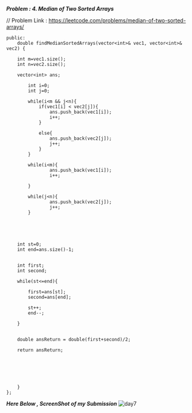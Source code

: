 
***Problem : 4. Median of Two Sorted Arrays***

// Problem Link : https://leetcode.com/problems/median-of-two-sorted-arrays/

```class Solution {
public:
    double findMedianSortedArrays(vector<int>& vec1, vector<int>& vec2) {
        
    int m=vec1.size();
    int n=vec2.size();
    
    vector<int> ans;
    
        int i=0;
        int j=0;

        while(i<m && j<n){
            if(vec1[i] < vec2[j]){
                ans.push_back(vec1[i]);
                i++;
            }

            else{
                ans.push_back(vec2[j]);
                j++;
            }
        }

        while(i<m){
                ans.push_back(vec1[i]);
                i++;
            
        }

        while(j<n){
                ans.push_back(vec2[j]);
                j++;
        }





    int st=0;
    int end=ans.size()-1;


    int first;
    int second;

    while(st<=end){

        first=ans[st];
        second=ans[end];
        
        st++;
        end--;

    }


    double ansReturn = double(first+second)/2;

    return ansReturn;





        
    }
};

```


***Here Below , ScreenShot of my Submission***
![day7](https://user-images.githubusercontent.com/109462762/193463019-72b2930c-8465-49cd-a809-df0389fafaee.jpg)

